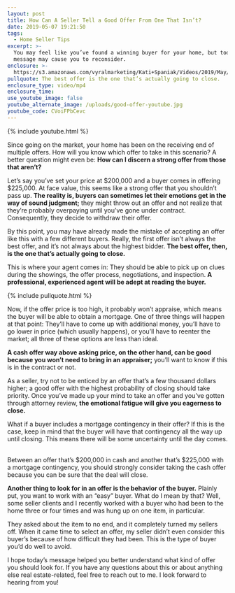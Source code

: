 ```yaml
---
layout: post
title: How Can A Seller Tell a Good Offer From One That Isn’t?
date: 2019-05-07 19:21:50
tags:
  - Home Seller Tips
excerpt: >-
  You may feel like you’ve found a winning buyer for your home, but today’s
  message may cause you to reconsider.
enclosure: >-
  https://s3.amazonaws.com/vyralmarketing/Kati+Spaniak/Videos/2019/May/Chicago+North+Shore+Real+Estate+Agent-+How+Can+A+Seller+Tell+a+Good+Offer+From+One+That+Isn%E2%80%99t%3F.mp4
pullquote: The best offer is the one that’s actually going to close.
enclosure_type: video/mp4
enclosure_time:
use_youtube_image: false
youtube_alternate_image: /uploads/good-offer-youtube.jpg
youtube_code: CVoiFPbCevc
---
```


{% include youtube.html %}

Since going on the market, your home has been on the receiving end of multiple offers. How will you know which offer to take in this scenario? A better question might even be: **How can I discern a strong offer from those that aren’t?**&nbsp;

Let’s say you’ve set your price at $200,000 and a buyer comes in offering $225,000. At face value, this seems like a strong offer that you shouldn’t pass up. **The reality is, buyers can sometimes let their emotions get in the way of sound judgment;** they might throw out an offer and not realize that they’re probably overpaying until you’ve gone under contract. Consequently, they decide to withdraw their offer. &nbsp;

By this point, you may have already made the mistake of accepting an offer like this with a few different buyers. Really, the first offer isn’t always the best offer, and it’s not always about the highest bidder. **The best offer, then, is the one that’s actually going to close. &nbsp;**

This is where your agent comes in: They should be able to pick up on clues during the showings, the offer process, negotiations, and inspection. **A professional, experienced agent will be adept at reading the buyer.**

{% include pullquote.html %}

Now, if the offer price is too high, it probably won’t appraise, which means the buyer will be able to obtain a mortgage. One of three things will happen at that point: They’ll have to come up with additional money, you’ll have to go lower in price (which usually happens), or you’ll have to reenter the market; all three of these options are less than ideal.&nbsp;

**A cash offer way above asking price, on the other hand, can be good because you won’t need to bring in an appraiser;** you’ll want to know if this is in the contract or not.&nbsp;

As a seller, try not to be enticed by an offer that’s a few thousand dollars higher; a good offer with the highest probability of closing should take priority. Once you’ve made up your mind to take an offer and you’ve gotten through attorney review, **the emotional fatigue will give you eagerness to close.&nbsp;**

What if a buyer includes a mortgage contingency in their offer? If this is the case, keep in mind that the buyer will have that contingency all the way up until closing. This means there will be some uncertainty until the day comes. &nbsp; &nbsp; &nbsp; &nbsp;&nbsp;

Between an offer that’s $200,000 in cash and another that’s $225,000 with a mortgage contingency, you should strongly consider taking the cash offer because you can be sure that the deal will close.&nbsp;

**Another thing to look for in an offer is the behavior of the buyer.** Plainly put, you want to work with an “easy” buyer. What do I mean by that? Well, some seller clients and I recently worked with a buyer who had been to the home three or four times and was hung up on one item, in particular.&nbsp;

They asked about the item to no end, and it completely turned my sellers off. When it came time to select an offer, my seller didn’t even consider this buyer’s because of how difficult they had been. This is the type of buyer you’d do well to avoid.&nbsp;

I hope today’s message helped you better understand what kind of offer you should look for. If you have any questions about this or about anything else real estate-related, feel free to reach out to me. I look forward to hearing from you\!